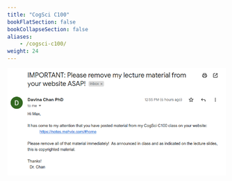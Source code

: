 ```yaml
---
title: "CogSci C100"
bookFlatSection: false
bookCollapseSection: false
aliases:
    - /cogsci-c100/
weight: 24
---
```


![](/docs/cogsci-c100/cc.png)